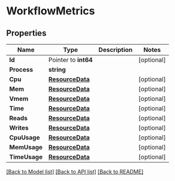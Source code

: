 # WorkflowMetrics

## Properties

Name | Type | Description | Notes
------------ | ------------- | ------------- | -------------
**Id** | Pointer to **int64** |  | [optional] 
**Process** | **string** |  | 
**Cpu** | [**ResourceData**](ResourceData.md) |  | [optional] 
**Mem** | [**ResourceData**](ResourceData.md) |  | [optional] 
**Vmem** | [**ResourceData**](ResourceData.md) |  | [optional] 
**Time** | [**ResourceData**](ResourceData.md) |  | [optional] 
**Reads** | [**ResourceData**](ResourceData.md) |  | [optional] 
**Writes** | [**ResourceData**](ResourceData.md) |  | [optional] 
**CpuUsage** | [**ResourceData**](ResourceData.md) |  | [optional] 
**MemUsage** | [**ResourceData**](ResourceData.md) |  | [optional] 
**TimeUsage** | [**ResourceData**](ResourceData.md) |  | [optional] 

[[Back to Model list]](../README.md#documentation-for-models) [[Back to API list]](../README.md#documentation-for-api-endpoints) [[Back to README]](../README.md)


